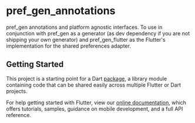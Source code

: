 # pref_gen_annotations

pref_gen annotations and platform agnostic interfaces. To use in conjunction with pref_gen as a generator (as dev dependency if you are not shipping your own generator) and pref_gen_flutter as the Flutter's implementation for the shared preferences adapter.

## Getting Started

This project is a starting point for a Dart
[package](https://flutter.io/developing-packages/),
a library module containing code that can be shared easily across
multiple Flutter or Dart projects.

For help getting started with Flutter, view our 
[online documentation](https://flutter.io/docs), which offers tutorials, 
samples, guidance on mobile development, and a full API reference.
